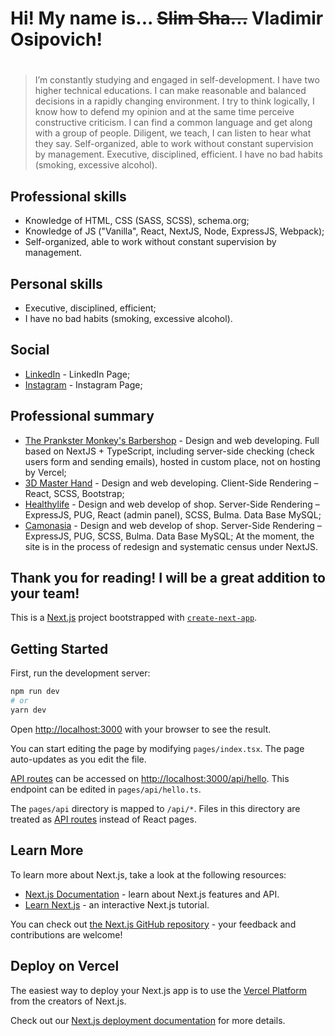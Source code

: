 # Hi! My name is... ~~Slim Sha...~~ Vladimir Osipovich!
#
#
> I’m constantly studying and engaged in self-development. I have two higher technical educations. I can make reasonable and balanced decisions in a rapidly changing environment. I try to think logically, I know how to defend my opinion and at the same time perceive constructive criticism. I can find a common language and get along with a group of people. Diligent, we teach, I can listen to hear what they say. Self-organized, able to work without constant supervision by management. Executive, disciplined, efficient. I have no bad habits (smoking, excessive alcohol).

## Professional skills

- Knowledge of HTML, CSS (SASS, SCSS), schema.org;
- Knowledge of JS ("Vanilla", React, NextJS, Node, ExpressJS, Webpack);
- Self-organized, able to work without constant supervision by management.

## Personal skills

- Executive, disciplined, efficient;
- I have no bad habits (smoking, excessive alcohol).

## Social

- [LinkedIn](https://www.linkedin.com/in/vladimirosipovich/) - LinkedIn Page;
- [Instagram](https://www.instagram.com/_vladimir.osipovich_/) - Instagram Page;

## Professional summary

- [The Prankster Monkey's Barbershop](https://tpmbarbershop.by/) - Design and web developing. Full based on NextJS + TypeScript, including server-side checking (check users form and sending emails), hosted in custom place, not on hosting by Vercel;
- [3D Master Hand](https://3dmasterhand.by/) - Design and web developing. Client-Side Rendering – React, SCSS, Bootstrap;
- [Healthylife](https://healthylife.by/) - Design and web develop of shop. Server-Side Rendering – ExpressJS, PUG, React (admin panel), SCSS, Bulma. Data Base MySQL;
- [Camonasia](https://camonasia.com/) - Design and web develop of shop. Server-Side Rendering – ExpressJS, PUG, SCSS, Bulma. Data Base MySQL; At the moment, the site is in the process of redesign and systematic census under NextJS.


## Thank you for reading! I will be a great addition to your team!


This is a [Next.js](https://nextjs.org/) project bootstrapped with [`create-next-app`](https://github.com/vercel/next.js/tree/canary/packages/create-next-app).

## Getting Started

First, run the development server:

```bash
npm run dev
# or
yarn dev
```

Open [http://localhost:3000](http://localhost:3000) with your browser to see the result.

You can start editing the page by modifying `pages/index.tsx`. The page auto-updates as you edit the file.

[API routes](https://nextjs.org/docs/api-routes/introduction) can be accessed on [http://localhost:3000/api/hello](http://localhost:3000/api/hello). This endpoint can be edited in `pages/api/hello.ts`.

The `pages/api` directory is mapped to `/api/*`. Files in this directory are treated as [API routes](https://nextjs.org/docs/api-routes/introduction) instead of React pages.

## Learn More

To learn more about Next.js, take a look at the following resources:

- [Next.js Documentation](https://nextjs.org/docs) - learn about Next.js features and API.
- [Learn Next.js](https://nextjs.org/learn) - an interactive Next.js tutorial.

You can check out [the Next.js GitHub repository](https://github.com/vercel/next.js/) - your feedback and contributions are welcome!

## Deploy on Vercel

The easiest way to deploy your Next.js app is to use the [Vercel Platform](https://vercel.com/new?utm_medium=default-template&filter=next.js&utm_source=create-next-app&utm_campaign=create-next-app-readme) from the creators of Next.js.

Check out our [Next.js deployment documentation](https://nextjs.org/docs/deployment) for more details.
